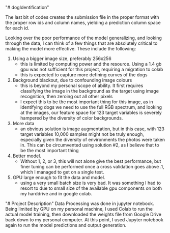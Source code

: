 "# dogIdentification" 

The last bit of codes creates the submission file in the proper format with the proper row ids and column names, yielding a
prediction column space for each id.

Looking over the poor performance of the model generalizing, and looking through the data, I can think of a few things that
are absolutely critical to making the model more effective. These include the following:

1) Using a bigger image size, preferably 256x256
    - this is limited by computing power and the resource. Using a 1.4 gb gpu was not sufficient for this project, requiring
        a migration to colab
    - this is expected to capture more defining curves of the dogs
2) Background blackout, due to confounding image colours
    - this is beyond my personal scope of ability. It first requires classifying the image in the background as the target
        using image recognition, then zeroing out all other pixels
    - I expect this to be the most important thing for this image, as in identifying dogs we need to use the full RGB spectrum,
        and looking at the images, our feature space for 123 target variables is severely hampered by the diversity of color 
        backgrounds.
3) More data
    - an obvious solution is image augmentation, but in this case, with 123 target variables 10,000 samples might not be truly
        enough, especially given the diversity of environments the photos were taken in. This can be circumvented using 
        solution #2, as I believe that to be the most important thing
4) Better model.
    - Without 1, 2, or 3, this will not alone give the best performance, but finer tuning can be performed once a cross validation
        goes above .1, which I managed to get on a single test.
5) GPU large enough to fit the data and model.
    - using a very small batch size is very bad. It was something I had to resort to due to small size of the available gpu components on           both my harddrive and in google colab.
       
"# Project Description"
Data Processing was done in jupyter notebook. Being limited by GPU on my personal machine, I used Colab to run the actual model training, then downloaded the weights file from Google Drive back down to my personal computer. At this point, I used Jupyter notebook again to run the model predictions and output generation.
